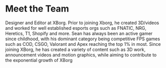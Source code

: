 # Meet the Team

Designer and Editor at XBorg. Prior to joining Xborg, he created 3D/videos and worked for well established esports orgs such as FNATIC, NRG, Heretics, T1, Shopify and more. Sean has always been an active gamer since childhood, with his dominant category being competitive FPS games such as COD, CSGO, Valorant and Apex reaching the top 1% in most. Since joining XBorg, he has created a variety of content such as 3D work, announcement videos and motion graphics, while aiming to contribute to the exponential growth of XBorg
